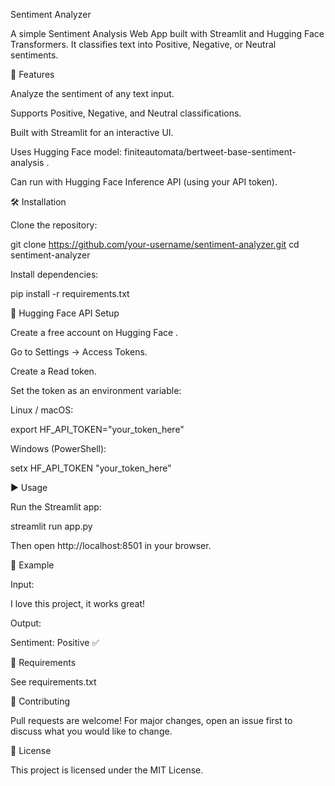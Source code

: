 Sentiment Analyzer

A simple Sentiment Analysis Web App built with Streamlit and Hugging Face Transformers.
It classifies text into Positive, Negative, or Neutral sentiments.







🚀 Features

Analyze the sentiment of any text input.

Supports Positive, Negative, and Neutral classifications.

Built with Streamlit for an interactive UI.

Uses Hugging Face model: finiteautomata/bertweet-base-sentiment-analysis
.

Can run with Hugging Face Inference API (using your API token).






🛠️ Installation

Clone the repository:

git clone https://github.com/your-username/sentiment-analyzer.git
cd sentiment-analyzer





Install dependencies:

pip install -r requirements.txt





🔑 Hugging Face API Setup

Create a free account on Hugging Face
.

Go to Settings → Access Tokens.

Create a Read token.

Set the token as an environment variable:





Linux / macOS:

export HF_API_TOKEN="your_token_here"


Windows (PowerShell):

setx HF_API_TOKEN "your_token_here"




▶️ Usage

Run the Streamlit app:

streamlit run app.py


Then open http://localhost:8501
 in your browser.





📌 Example

Input:

I love this project, it works great!


Output:

Sentiment: Positive ✅




    
📄 Requirements

See requirements.txt







🤝 Contributing

Pull requests are welcome! For major changes, open an issue first to discuss what you would like to change.






📜 License

This project is licensed under the MIT License.
